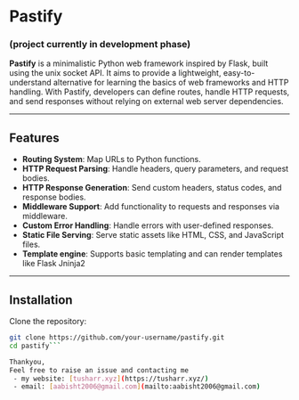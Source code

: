 # Pastify

### (project currently in development phase)

**Pastify** is a minimalistic Python web framework inspired by Flask, built using the unix socket API. It aims to provide a lightweight, easy-to-understand alternative for learning the basics of web frameworks and HTTP handling. With Pastify, developers can define routes, handle HTTP requests, and send responses without relying on external web server dependencies.

---

## Features

- **Routing System**: Map URLs to Python functions.
- **HTTP Request Parsing**: Handle headers, query parameters, and request bodies.
- **HTTP Response Generation**: Send custom headers, status codes, and response bodies.
- **Middleware Support**: Add functionality to requests and responses via middleware.
- **Custom Error Handling**: Handle errors with user-defined responses.
- **Static File Serving**: Serve static assets like HTML, CSS, and JavaScript files.
- **Template engine**: Supports basic templating and can render templates like Flask Jninja2

---

## Installation

Clone the repository:
```bash
git clone https://github.com/your-username/pastify.git
cd pastify```

Thankyou,
Feel free to raise an issue and contacting me
 - my website: [tusharr.xyz](https://tusharr.xyz/)
 - email: [aabisht2006@gmail.com](mailto:aabisht2006@gmail.com)